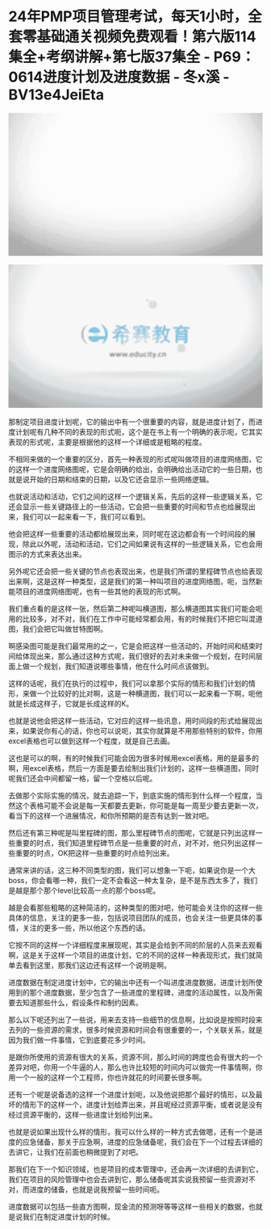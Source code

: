 # 24年PMP项目管理考试，每天1小时，全套零基础通关视频免费观看！第六版114集全+考纲讲解+第七版37集全 - P69：0614进度计划及进度数据 - 冬x溪 - BV13e4JeiEta

![](img/c439e09e4a6645044bb07999e6cf532c_0.png)

![](img/c439e09e4a6645044bb07999e6cf532c_1.png)

那制定项目进度计划呢，它的输出中有一个很重要的内容，就是进度计划了，而进度计划呢有几种不同的表现的形式呃，这个是在书上有一个明确的表示呃，它其实表现的形式呢，主要是根据他的这样一个详细或是粗略的程度。

不相同来做的一个重要的区分，首先一种表现的形式呢叫做项目的进度网络图，它的这样一个进度网络图呢，它是会明确的给出，会明确给出活动它的一些日期，也就是说开始的日期和结束的日期，以及它还会显示一些网络逻辑。

也就说活动和活动，它们之间的这样一个逻辑关系，先后的这样一些逻辑关系，它还会显示一些关键路径上的一些活动，它会把一些重要的时间和节点也给展现出来，我们可以一起来看一下，我们可以看到。

他会把这样一些重要的活动都给展现出来，同时呢在这边都会有一个时间段的展现，除此以外呢，活动和活动，它们之间如果说有这样的一些逻辑关系，它也会用图示的方式来表达出来。

另外呢它还会把一些关键的节点也表现出来，也是我们所谓的里程碑节点也给表现出来啊，这是这样一种类型，这是我们的第一种叫项目的进度网络图，呃，当然新能项目的进度网络图呢，也有一些其他的表现的形式啊。

我们重点看的是这样一张，然后第二种呢叫横道图，那么横道图其实我们可能会呃用的比较多，对不对，我们在工作中可能经常都会用，有的时候我们不把它叫混道图，我们会把它叫做甘特图啊。

啊感染图可能是我们最常用的之一，它是会把这样一些活动的，开始时间和结束时间给体现出来，那么通过这种方式呢，我们很好的去对未来做一个规划，在时间层面上做一个规划，我们知道说哪些事情，他在什么时间点该做到。

这样的话呢，我们在执行的过程中，我们可以拿那个实际的情形和我们计划的情形，来做一个比较好的比对啊，这是一种横道图，我们可以一起来看一下啊，呃他就是长成这样子，它就是长成这样的K。

也就是说他会把这样一些活动，它对应的这样一些讯息，用时间段的形式给展现出来，如果说你有心的话，你也可以说呃，其实你就算是不用那些特别的软件，你用excel表格也可以做到这样一个程度，就是自己去画。

这也是可以的啊，有的时候我们可能会因为很多时候用excel表格，用的是最多的啊，用excel表格，然后一方面是要去绘制出我们计划的，这样一些横道图，同时呢我们还会中间都留一格，留一个空格以后呢。

去做那个实际实施的情况，就去追踪一下，到底实施的情形到什么样一个程度，当然这个表格可能不会说是每一天都要去更新，你可能是每一周至少要去更新一次，看当下的这样一个进展情况，和你所预期的是否有达到一致对吧。

然后还有第三种呢是叫里程碑的图，那么里程碑节点的图呢，它就是只列出这样一些重要的时点，我们知道里程碑节点是一些重要的时点，对不对，他只列出这样一些重要的时点，OK把这样一些重要的时点给列出来。

通常来讲的话，这三种不同类型的图，我们可以想象一下呃，如果说你是一个大boss，你会看哪一种，我们一定不会看这一种太复杂，是不是东西太多了，我们是越是那个那个level比较高一点的那个boss呢。

越是会看那些粗略的这种简洁的，这种类型的图对吧，他可能会关注你的这样一些具体的信息，关注的更多一些，包括说项目团队的成员，也会关注一些更具体的事情，关注的更多一些，所以他这个东西的话。

它按不同的这样一个详细程度来展现呢，其实是会给到不同的阶层的人员来去观看啊，这是关于这样一个项目的进度计划，它的不同的这样一种表现形式，我们就简单去看到这里，那我们这边还有这样一个说明是啊。

进度数据在制定进度计划中，它的输出中还有一个叫进度进度数据，进度计划所使用到的那个进度数据，至少包含了一些进度的里程碑，进度的活动属性，以及所需要去知道那些什么，假设条件和制约因素。

那么以下呢还列出了一些说，用来去支持一些细节的信息啊，比如说是按照时段来去列的一些资源的需求，很多时候资源和时间会有很重要的一，个关联关系，就是因为我们做一件事情，它到底要花多少时间。

是跟你所使用的资源有很大的关系，资源不同，那么时间的跨度也会有很大的一个差异对吧，你用一个牛逼的人，那么也许比较短的时间内可以做完一件事情啊，你用一个一般的这样一个工程师，你也许就花的时间要长很多啊。

还有一个呢是说备选的这样一个进度计划呃，以及他说把那个最好的情形，以及最坏的情形下的这样一个，进度计划给弄出来，并且呢经过资源平衡，或者说是没有经过资源平衡的，这样一些进度计划给列出来。

也就是说如果出现什么样的情形，我可以什么样的一种方式去做嗯，还有一个是进度的应急储备，那关于应急啊，进度的应急储备呢，我们会在下一个过程去详细的去讲它，让我们在前面也稍微提到了对吧。

那我们在下一个知识领域，也是项目的成本管理中，还会再一次详细的去讲到它，我们在项目的风险管理中也会去讲到它，那么储备呢其实说我预留一些资源对不对，而进度的储备，也就是说我预留一些时间呃。

进度数据可以包括一些直方图啊，现金流的预测呀等等这样一些相关的数据，也就是说我们在制定进度计划的时候。

